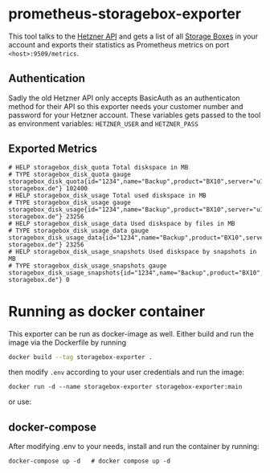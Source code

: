 # prometheus-storagebox-exporter

This tool talks to the [Hetzner
API](https://robot.your-server.de/doc/webservice/de.html#storage-box) and
gets a list of all [Storage
Boxes](https://www.hetzner.de/storage/storage-box) in your account and exports their statistics as Prometheus metrics on port `<host>:9509/metrics`.

## Authentication
Sadly the old Hetzner API only accepts BasicAuth as an authenticaton method for their API so this exporter needs your customer number and password for your Hetzner account.
These variables gets passed to the tool as environment variables: `HETZNER_USER` and `HETZNER_PASS`

## Exported Metrics 
```
# HELP storagebox_disk_quota Total diskspace in MB
# TYPE storagebox_disk_quota gauge
storagebox_disk_quota{id="1234",name="Backup",product="BX10",server="u12345.your-storagebox.de"} 102400
# HELP storagebox_disk_usage Total used diskspace in MB
# TYPE storagebox_disk_usage gauge
storagebox_disk_usage{id="1234",name="Backup",product="BX10",server="u12345.your-storagebox.de"} 23256
# HELP storagebox_disk_usage_data Used diskspace by files in MB
# TYPE storagebox_disk_usage_data gauge
storagebox_disk_usage_data{id="1234",name="Backup",product="BX10",server="u12345.your-storagebox.de"} 23256
# HELP storagebox_disk_usage_snapshots Used diskspace by snapshots in MB
# TYPE storagebox_disk_usage_snapshots gauge
storagebox_disk_usage_snapshots{id="1234",name="Backup",product="BX10",server="u12345.your-storagebox.de"} 0
```

# Running as docker container
This exporter can be run as docker-image as well.
Either build and run the image via the Dockerfile by running
```sh
docker build --tag storagebox-exporter .
```

then modify `.env` according to your user credentials and run the image:

```
docker run -d --name storagebox-exporter storagebox-exporter:main
```

or use:

## docker-compose
After modifying .env to your needs, install and run the container by running:
```
docker-compose up -d   # docker compose up -d
```

